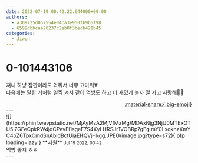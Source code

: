 ```yaml
---
date: 2022-07-19 00:42:22.644000+09:00
authors:
  - a309725d057554e04ca3e950fb9b5f98
  - 6599dbbcaa26237c2ab0f3becb421b45
categories:
  - Jiwon
---
```


# 0-101443106

<div class="post-container" markdown="1">
<div class="content-container md-sidebar__scrollwrap" markdown="1">

져니 하냥 잠깐이라도 와줘서 너무 고마워💗<br>다음에는 말한 거처럼 일찍 켜서 같이 먹방도 하고 더 재밌게 놀자 잘 자고 사랑해💙💙

</div>
</div>

<div style="text-align: right;" markdown="1">
<a href="https://weverse.io/fromis9/fanpost/0-101443106" style="text-align: right;">:material-share:{.big-emoji}</a>
</div>
---

<div class="comments-container md-sidebar__scrollwrap" markdown="1">
<div class="comment" markdown="1">
<div class='id-container' markdown="1">
![](https://phinf.wevpstatic.net/MjAyMzA2MjVfMzMg/MDAxNjg3NjU0MTExOTU5.7GFeCpkRW4jdCPevFi1sgeF7S4XyLHRSJr1VOBRp7gEg.mY0LxqknzXmYC4oZ6TpxCmdSnAbldBctUiaEHQVjHkgg.JPEG/image.jpg?type=s72){ pfp loading=lazy }
**<span class="artist">지원</span>** <small>Jul 19 2022, 00:42</small><br>
</div>
<div class='comment-body' markdown="1">
먹방 좋지 ㅎㅎ
</div>
</div>
</div>
---
